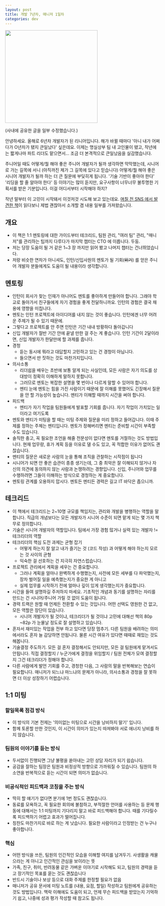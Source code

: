 ```yaml
---
layout: post
title: 개발 7년차, 매니저 1일차
categories: dev
---
```


<img src="https://user-images.githubusercontent.com/8778711/152302032-d1bf3f02-12d0-4ef2-ba3e-c7d9f915bfe6.png" width="300" />

(사내에 공유한 글을 일부 수정했습니다.)

안녕하세요. 올해로 6년차 개발자가 된 리니어입니다. 해가 바뀔 때마다 '아니 내가 어쩌다가 O년차가 됐지 큰일났다' 싶은데요. 이제는 명실상부 팀 내 고인물이 됐고, 작년에는 짧게나마 파트 리더도 맡으면서... 조금 더 본격적으로 큰일났음을 실감했습니다. 

주니어일 때도 어떻게/뭘 해야 좋은 주니어 개발자가 될까 생각하면 막막했는데, 시니어로 가는 길목에 서니 (아직까진 제가 그 길목에 있다고 믿습니다) 어떻게/뭘 해야 좋은 시니어 개발자가 될까 하는 더 큰 질문에 부딪히게 됩니다. '기술 기반이 좋아야 한다' '리딩을 할 줄 알아야 한다' 등 이야기는 많이 듣지만, 요구사항이 너무너무 불투명한 기획서를 받은 기분입니다. 이걸 어디서부터 시작해야 하지? 

작년 말부터 이 고민이 시작돼서 이것저것 시도해 보고 있는데요. [며칠 전 SNS 에서 발견한 책](http://aladin.kr/p/4WyAq)이 읽다보니 제법 괜찮아서 소개할 겸 내용 일부를 가져왔습니다.

## 개요
- 이 책은 1:1 멘토링에 대한 가이드부터 테크리드, 팀원 관리, "여러 팀" 관리, "매니저"를 관리하는 팁까지 다루다가 마지막 챕터는 CTO 에 이릅니다. 두둥. 
- 저는 당장 도움이 될 거 같은 1~3 장 까지만 읽어 봤고 나머지 챕터는 건너뛰었습니다. 
- 저랑 비슷한 연차가 아니셔도, 인턴/신입사원의 멘토가 될 기회(~~위기~~) 를 얻은 주니어 개발자 분들에게도 도움이 될 내용이라 생각합니다.

## 멘토링
- 인턴이 회사가 찾는 인재가 아니어도 멘토를 좋아하게 만들어야 합니다. 그래야 학교로 돌아가서 친구들에게 자기 경험을 좋게 전달하니까요. 인턴의 경험은 결국 채용에 영향을 미칩니다. 
- 멘토는 인턴 프로젝트에 아이디어를 내지 않는 것이 좋습니다. 인턴에겐 너무 어려운 주제가 될 수 있기 때문에. 
- 그렇다고 프로젝트를 안 주면 인턴은 기간 내내 방황하다 돌아갑니다
- 신입 개발자가 절반 기간 안에 끝낼 만한 걸 주는 게 좋습니다. 인턴 기간이 2달이라면, 신입 개발자가 한달만에 할 과제를 줍니다.
- 경청
  - 듣는 동시에 뭐라고 대답할지 고민하고 있는 건 경청이 아닙니다.
  - 들으면서 딴 짓하는 것도 마찬가지입니다.
- 의사소통
  - 리더쉽을 배우는 초반에 보통 알게 되는 사실인데, 모든 사람은 자기 의도를 상대방이 정확히 이해하게 말하지 못합니다. 
  - 그러므로 멘토는 복잡한 설명을 몇 번이나 다르게 말할 수 있어야 합니다.
  - 멘티 눈에 멘토는 힘을 가진 사람이기 때문에 잘 이해를 못했어도 긴장해서 질문을 안 할 가능성이 높습니다. 멘티가 이해할 때까지 시간을 써야 합니다. 
- 피드백
  - 멘티가 자기 작업을 팀원들에게 발표할 기회를 줍니다. 자기 작업이 가치있는 일이라고 여기도록
- 멘토와 멘티가 미팅을 할 때는 미팅 주제와 질문을 미리 정하고 들어갑니다. 이때 주제를 정하는 주체는 멘티입니다. 멘토가 정해버리면 멘티는 준비할 시간이 부족할 수도 있습니다.
- 솔직한 충고, 꼭 필요한 조언을 해줄 전문성이 없다면 멘토를 거절하는 것도 방법입니다. 현재 업무량, 휴가 계획 등을 이유로 댈 수도 있고, 꼭 적합한 이유가 없어도 괜찮습니다.
- 멘티의 질문은 새로운 사람의 눈을 통해 조직을 관찰하는 시작점이 됩니다
- 시니어가 되면 안 좋은 습관이 종종 생기는데, 그 중 최악은 잘 이해되지 않거나 자신의 의견에 동의하지 않는 사람과 논쟁하려는 경향입니다. 신입, 주니어와 업무를 수행하려면 그들이 이해하는 방식으로 경청하는 게 중요합니다.
- 멘토링 관계를 오용하지 맙시다. 멘토든 멘티든 경력은 길고 IT 바닥은 좁으니까. 

## 테크리드
- 이 책에서 테크리드는 2~10명 규모를 책임지는, 관리와 개발을 병행하는 역할을 말합니다. 직급의 개념보다는 모든 개발자가 시니어 수준이 되면 맡게 되는 몇 가지 책무로 정의합니다.
- 기술은 시니어 개발자의 역할입니다. 팀에서 가장 경험 많거나 실력 있는 개발자 != 테크리더의 역할
- 테크리더의 핵심 도전 과제는 균형 잡기
  - 어떻게 하는지 잘 알고 내가 즐기는 것 (코드 작성) 과 어떻게 해야 하는지 모르는 것 사이의 균형
  - 익숙한 걸 선호하는 건 지극히 자연스럽습니다.
- 프로젝트 관리에서 계획을 세우는 건 중요합니다.
  - 그러나 계획을 얼마나 완벽하게 수행했는지, 사전에 모든 세부를 다 파악했는지, 장차 벌어질 일을 예측했는지가 중요한 게 아니고
  - 실제 업무를 시작하기 전에 얼마나 깊이 있게 생각했는지가 중요합니다.
- 시간을 들여 설명하길 주저하지 마세요. 기초적인 개념과 동기를 설명하는 자리를 만드는 건 시니어/주니어 가릴 것 없이 도움이 됩니다.
- 경력 트랙은 원할 때 언제든 전환할 수 있는 것입니다. 어떤 선택도 영원한 건 없고, 모든 역할은 장단이 있습니다.
  - 시니어 개발자가 될 것이냐, 테크리더가 될 것이냐 고민에 대해선 책의 80p ~82p 가 눈물날 정도로 잘 설명하고 있습니다.
- 혼자서 재미있는 작업을 전부 하고 있다면 당장 멈추기. 다른 팀원을 배려하는 의미에서라도 혼자 늘 감당하면 안됩니다. 물론 시간 여유가 있다면 때때로 재밌는 것도 해봅니다.
- 기술결정 주도하기. 모든 걸 혼자 결정해서도 안되지만, 모든 걸 팀원에게 맡겨서도 안됩니다. 직접 결정할지 / 누군가에게 결정을 위임할지 / 팀원 전체가 모여 결정할지 그건 테크리더가 정해야 합니다.
- 다른 사람에게 발언 기회를 주고, 경청한 다음, 그 사람의 말을 반복해보는 연습이 필요합니다. 매니저가 되느냐 마느냐의 문제가 아니라, 의사소통과 경청을 잘 못하면 더 이상 성장하기 어렵습니다.

## 1:1 미팅

### 할일목록 점검 방식
- 이 방식의 기본 전제는 '의미없는 미팅으로 시간을 낭비하지 말기' 입니다.
- 함께 토론할 만한 것인지, 이 시간이 의미가 있는지 따져봐야 서로 에너지 낭비를 하지 않습니다.

### 팀원의 이야기를 듣는 방식
- 두서없이 진행되면 그냥 불평을 쏟아내는 고민 상담 자리가 되기 쉽습니다.
- 공감을 잘하는 팀장은 팀원과 비정상적 방향으로 가까워질 수 있습니다. 팀원의 하소연을 반복적으로 듣는 시간이 되면 의미가 없습니다.

### 비공식적인 피드백과 코칭을 주는 방식
- 딱히 할 얘기가 없다면 분기에 1번 정도도 괜찮습니다. 
- 동료를 모욕하고, 꼭 필요한 회의에 불참하고, 부적절한 언어를 사용하는 등 문제 행동에 대해서는 1:1 미팅까지 기다리지 말고 바로 피드백해야 합니다. 때를 기다릴수록 피드백하기 어렵고 효과가 떨어집니다.
- 칭찬도 마찬가지로 바로 하는 게 낫습니다. 필요한 사람이라고 인정받는 건 누구나 좋아합니다.

### 핵심
- 어떤 방식을 쓰든, 팀원의 인간적인 모습을 이해할 여지를 남겨두기. 사생활을 캐물으라는 게 아니고 인간적인 관심을 보이라는 뜻
- 가족, 친구, 취미, 반려동물 같은 가벼운 이야기로 시작해도 되고, 팀원의 경력을 듣고 장기적인 목표를 묻는 것도 괜찮습니다
- 반드시 기술이나 보상 등으로 대화 주제를 한정할 필요가 없음
- 매니저가 공유 문서에 미팅 노트를 (내용, 요점, 할일) 작성하고 팀원에게 공유하는 것도 방법입니다. 맥락 이해에도 도움이 되고, 언제 무슨 피드백을 받았는지 기억하기 쉽고, 나중에 성과 평가 작성할 때 참고도 됩니다. 
